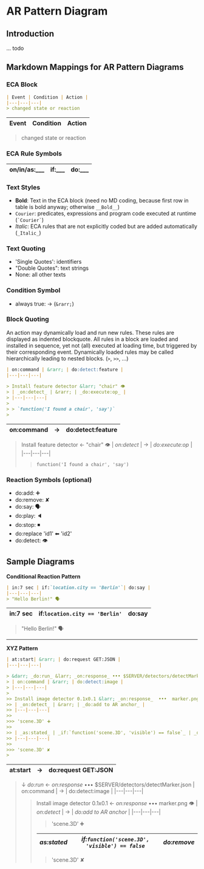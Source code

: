 # AR Pattern Diagram

## Introduction

... todo

## Markdown Mappings for AR Pattern Diagrams

### ECA Block

```markdown
| Event | Condition | Action |
|---|---|---|
> changed state or reaction
```

| Event | Condition | Action |
|---|---|---|
> changed state or reaction

### ECA Rule Symbols

| on/in/as:___ | if:___ | do:___ |
|---|---|---|

### Text Styles
- __Bold__: Text in the ECA block (need no MD coding, because first row in table is bold anyway; otherwise ``__Bold__``)
- `Courier`: predicates, expressions and program code executed at runtime  (`` `Courier` ``)
- _Italic_: ECA rules that are not explicitly coded but are added automatically (`_Italic_`)


### Text Quoting

- 'Single Quotes': identifiers
- "Double Quotes": text strings
- None: all other texts


### Condition Symbol
- always true: &rarr; (`&rarr;`)


### Block Quoting

An action may dynamically load and run new rules. These rules are displayed as indented blockquote. 
All rules in a block are loaded and installed in sequence, yet not (all) executed at loading time, but triggered by their corresponding event.
Dynamically loaded rules may be called hierarchically leading to nested blocks. (`>`, `>>`, ...)

```markdown
| on:command | &rarr; | do:detect:feature |
|---|---|---|
 
> Install feature detector &larr; "chair" 👁
> | _on:detect_ | &rarr; | _do:execute:op_ |
> |---|---|---|
> 
> > `function('I found a chair', 'say')`  
> 
```

 | on:command | &rarr; | do:detect:feature |
 |---|---|---|
 
> Install feature detector &larr; "chair" 👁
> | _on:detect_ | &rarr; | _do:execute:op_ |
> |---|---|---|
> 
> > `function('I found a chair', 'say')`  
>

 
### Reaction Symbols (optional)
- do:add: ➕
- do:remove: ✘
- do:say: 🗣
- do:play: 🔈
- do:stop: ◾
- do:replace 'id1' ⬅ 'id2'
- do:detect: 👁

## Sample Diagrams

**Conditional Reaction Pattern**

```markdown
| in:7 sec | if:`location.city == 'Berlin'`| do:say |
|---|---|---|
> "Hello Berlin!" 🗣
```

| in:7 sec | if:`location.city == 'Berlin'`| do:say |
|---|---|---|
> "Hello Berlin!" 🗣

---

**XYZ Pattern**

```markdown
| at:start| &rarr; | do:request GET:JSON |
|---|---|---|

> &darr; _do:run_ &larr; _on:response_ ••• $SERVER/detectors/detectMarker.json
> | on:command | &rarr; | do:detect:image |
> |---|---|---|
> 
>> Install image detector 0.1x0.1 &larr; _on:response_  •••  marker.png 👁
>> | _on:detect_ | &rarr; | _do:add to AR anchor_ |
>> |---|---|---|
>> 
>>> 'scene.3D' ➕
>> 
>> | _as:stated_ | _if:`function('scene.3D', 'visible') == false`_ | _do:remove_ |
>> |---|---|---|
>> 
>>> 'scene.3D' ✘
>
```

| at:start| &rarr; | do:request GET:JSON |
|---|---|---|

> &darr; _do:run_ &larr; _on:response_ ••• $SERVER/detectors/detectMarker.json
> | on:command | &rarr; | do:detect:image |
> |---|---|---|
> 
>> Install image detector 0.1x0.1 &larr; _on:response_  •••  marker.png 👁
>> | _on:detect_ | &rarr; | _do:add to AR anchor_ |
>> |---|---|---|
>> 
>>> 'scene.3D' ➕
>> 
>> | _as:stated_ | _if:`function('scene.3D', 'visible') == false`_ | _do:remove_ |
>> |---|---|---|
>> 
>>> 'scene.3D' ✘
> 
